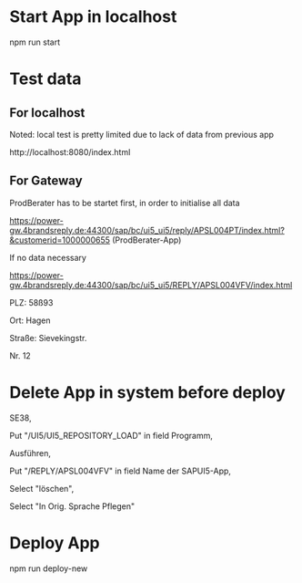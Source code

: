 # Start App in localhost #  
npm run start

# Test data # 
## For localhost ##  
Noted: local test is pretty limited due to lack of data from previous app 

http://localhost:8080/index.html

## For Gateway ## 
ProdBerater has to be startet first, in order to initialise all data 

https://power-gw.4brandsreply.de:44300/sap/bc/ui5_ui5/reply/APSL004PT/index.html?&customerid=1000000655 (ProdBerater-App) 

If no data necessary 

https://power-gw.4brandsreply.de:44300/sap/bc/ui5_ui5/REPLY/APSL004VFV/index.html

PLZ: 58ß93 

Ort: Hagen 

Straße: Sievekingstr. 

Nr. 12

# Delete App in system before deploy # 
SE38, 

Put "/UI5/UI5_REPOSITORY_LOAD" in field Programm, 

Ausführen, 

Put "/REPLY/APSL004VFV" in field Name der SAPUI5-App, 

Select "löschen", 

Select "In Orig. Sprache Pflegen"

# Deploy App #
npm run deploy-new